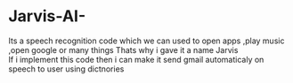 # Jarvis-AI-



Its a speech recognition code which we can used to open apps ,play music ,open google or many things 
Thats why i gave it a name Jarvis  
If i implement this code then i can make it  send  gmail automaticaly on speech to user using dictnories


